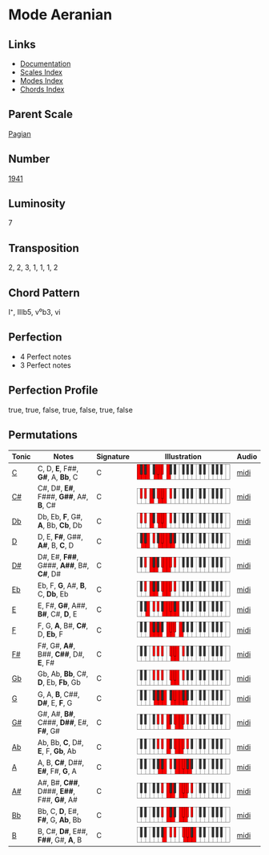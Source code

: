 # Mode Aeranian

## Links

- [Documentation](README.md)
- [Scales Index](Scales.md)
- [Modes Index](Modes.md)
- [Chords Index](Chords.md)

## Parent Scale

[Pagian](ScalePagian.md)

## Number

[1941](https://ianring.com/musictheory/scales/1941)

## Luminosity

7

## Transposition

2, 2, 3, 1, 1, 1, 2

## Chord Pattern

I⁺, IIIb5, v⁰b3, vi

## Perfection

- 4 Perfect notes
- 3 Perfect notes

## Perfection Profile

true, true, false, true, false, true, false

## Permutations

| Tonic | Notes | Signature | Illustration | Audio |
|-------|-------|-----------|--------------|-------|
| [C](ModeCNaturalAeranian.md) | C, D, **E**, F##, **G#**, A, **Bb**, C | C | ![CNaturalAeranian](ModeCNaturalAeranian.png) | [midi](https://github.com/edipermadi/music/blob/main/docs/ModeCNaturalAeranian.mid?raw=true) |
| [C#](ModeCSharpAeranian.md) | C#, D#, **E#**, F###, **G##**, A#, **B**, C# | C | ![CSharpAeranian](ModeCSharpAeranian.png) | [midi](https://github.com/edipermadi/music/blob/main/docs/ModeCSharpAeranian.mid?raw=true) |
| [Db](ModeDFlatAeranian.md) | Db, Eb, **F**, G#, **A**, Bb, **Cb**, Db | C | ![DFlatAeranian](ModeDFlatAeranian.png) | [midi](https://github.com/edipermadi/music/blob/main/docs/ModeDFlatAeranian.mid?raw=true) |
| [D](ModeDNaturalAeranian.md) | D, E, **F#**, G##, **A#**, B, **C**, D | C | ![DNaturalAeranian](ModeDNaturalAeranian.png) | [midi](https://github.com/edipermadi/music/blob/main/docs/ModeDNaturalAeranian.mid?raw=true) |
| [D#](ModeDSharpAeranian.md) | D#, E#, **F##**, G###, **A##**, B#, **C#**, D# | C | ![DSharpAeranian](ModeDSharpAeranian.png) | [midi](https://github.com/edipermadi/music/blob/main/docs/ModeDSharpAeranian.mid?raw=true) |
| [Eb](ModeEFlatAeranian.md) | Eb, F, **G**, A#, **B**, C, **Db**, Eb | C | ![EFlatAeranian](ModeEFlatAeranian.png) | [midi](https://github.com/edipermadi/music/blob/main/docs/ModeEFlatAeranian.mid?raw=true) |
| [E](ModeENaturalAeranian.md) | E, F#, **G#**, A##, **B#**, C#, **D**, E | C | ![ENaturalAeranian](ModeENaturalAeranian.png) | [midi](https://github.com/edipermadi/music/blob/main/docs/ModeENaturalAeranian.mid?raw=true) |
| [F](ModeFNaturalAeranian.md) | F, G, **A**, B#, **C#**, D, **Eb**, F | C | ![FNaturalAeranian](ModeFNaturalAeranian.png) | [midi](https://github.com/edipermadi/music/blob/main/docs/ModeFNaturalAeranian.mid?raw=true) |
| [F#](ModeFSharpAeranian.md) | F#, G#, **A#**, B##, **C##**, D#, **E**, F# | C | ![FSharpAeranian](ModeFSharpAeranian.png) | [midi](https://github.com/edipermadi/music/blob/main/docs/ModeFSharpAeranian.mid?raw=true) |
| [Gb](ModeGFlatAeranian.md) | Gb, Ab, **Bb**, C#, **D**, Eb, **Fb**, Gb | C | ![GFlatAeranian](ModeGFlatAeranian.png) | [midi](https://github.com/edipermadi/music/blob/main/docs/ModeGFlatAeranian.mid?raw=true) |
| [G](ModeGNaturalAeranian.md) | G, A, **B**, C##, **D#**, E, **F**, G | C | ![GNaturalAeranian](ModeGNaturalAeranian.png) | [midi](https://github.com/edipermadi/music/blob/main/docs/ModeGNaturalAeranian.mid?raw=true) |
| [G#](ModeGSharpAeranian.md) | G#, A#, **B#**, C###, **D##**, E#, **F#**, G# | C | ![GSharpAeranian](ModeGSharpAeranian.png) | [midi](https://github.com/edipermadi/music/blob/main/docs/ModeGSharpAeranian.mid?raw=true) |
| [Ab](ModeAFlatAeranian.md) | Ab, Bb, **C**, D#, **E**, F, **Gb**, Ab | C | ![AFlatAeranian](ModeAFlatAeranian.png) | [midi](https://github.com/edipermadi/music/blob/main/docs/ModeAFlatAeranian.mid?raw=true) |
| [A](ModeANaturalAeranian.md) | A, B, **C#**, D##, **E#**, F#, **G**, A | C | ![ANaturalAeranian](ModeANaturalAeranian.png) | [midi](https://github.com/edipermadi/music/blob/main/docs/ModeANaturalAeranian.mid?raw=true) |
| [A#](ModeASharpAeranian.md) | A#, B#, **C##**, D###, **E##**, F##, **G#**, A# | C | ![ASharpAeranian](ModeASharpAeranian.png) | [midi](https://github.com/edipermadi/music/blob/main/docs/ModeASharpAeranian.mid?raw=true) |
| [Bb](ModeBFlatAeranian.md) | Bb, C, **D**, E#, **F#**, G, **Ab**, Bb | C | ![BFlatAeranian](ModeBFlatAeranian.png) | [midi](https://github.com/edipermadi/music/blob/main/docs/ModeBFlatAeranian.mid?raw=true) |
| [B](ModeBNaturalAeranian.md) | B, C#, **D#**, E##, **F##**, G#, **A**, B | C | ![BNaturalAeranian](ModeBNaturalAeranian.png) | [midi](https://github.com/edipermadi/music/blob/main/docs/ModeBNaturalAeranian.mid?raw=true) |

